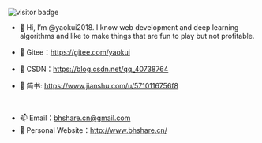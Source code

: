 ![visitor badge](https://thread-erratic-podium.glitch.me/badge?page_id=yaokui2018)

- 👋 Hi, I’m @yaokui2018. I know web development and deep learning algorithms and like to make things that are fun to play but not profitable.

- 💞️ Gitee：https://gitee.com/yaokui
- 🔑 CSDN：https://blog.csdn.net/qq_40738764
- 📕 简书: https://www.jianshu.com/u/5710116756f8

<br>

- 📫 Email：bhshare.cn@gmail.com
- 👀 Personal Website：http://www.bhshare.cn/

<!---
yaokui2018/yaokui2018 is a ✨ special ✨ repository because its `README.md` (this file) appears on your GitHub profile.
You can click the Preview link to take a look at your changes.
--->
